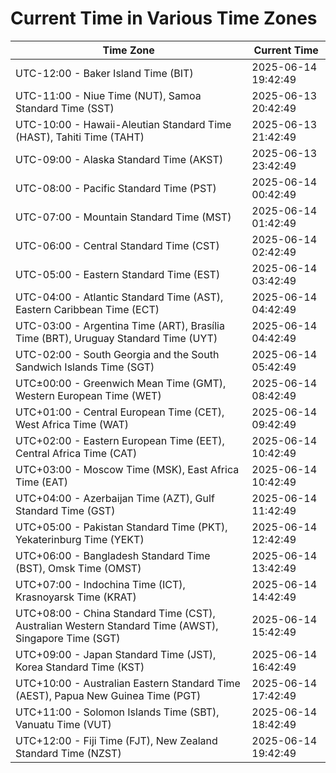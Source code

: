 # Current Time in Various Time Zones

| Time Zone | Current Time |
|-----------|--------------|
| UTC-12:00 - Baker Island Time (BIT) | 2025-06-14 19:42:49 |
| UTC-11:00 - Niue Time (NUT), Samoa Standard Time (SST) | 2025-06-13 20:42:49 |
| UTC-10:00 - Hawaii-Aleutian Standard Time (HAST), Tahiti Time (TAHT) | 2025-06-13 21:42:49 |
| UTC-09:00 - Alaska Standard Time (AKST) | 2025-06-13 23:42:49 |
| UTC-08:00 - Pacific Standard Time (PST) | 2025-06-14 00:42:49 |
| UTC-07:00 - Mountain Standard Time (MST) | 2025-06-14 01:42:49 |
| UTC-06:00 - Central Standard Time (CST) | 2025-06-14 02:42:49 |
| UTC-05:00 - Eastern Standard Time (EST) | 2025-06-14 03:42:49 |
| UTC-04:00 - Atlantic Standard Time (AST), Eastern Caribbean Time (ECT) | 2025-06-14 04:42:49 |
| UTC-03:00 - Argentina Time (ART), Brasília Time (BRT), Uruguay Standard Time (UYT) | 2025-06-14 04:42:49 |
| UTC-02:00 - South Georgia and the South Sandwich Islands Time (SGT) | 2025-06-14 05:42:49 |
| UTC±00:00 - Greenwich Mean Time (GMT), Western European Time (WET) | 2025-06-14 08:42:49 |
| UTC+01:00 - Central European Time (CET), West Africa Time (WAT) | 2025-06-14 09:42:49 |
| UTC+02:00 - Eastern European Time (EET), Central Africa Time (CAT) | 2025-06-14 10:42:49 |
| UTC+03:00 - Moscow Time (MSK), East Africa Time (EAT) | 2025-06-14 10:42:49 |
| UTC+04:00 - Azerbaijan Time (AZT), Gulf Standard Time (GST) | 2025-06-14 11:42:49 |
| UTC+05:00 - Pakistan Standard Time (PKT), Yekaterinburg Time (YEKT) | 2025-06-14 12:42:49 |
| UTC+06:00 - Bangladesh Standard Time (BST), Omsk Time (OMST) | 2025-06-14 13:42:49 |
| UTC+07:00 - Indochina Time (ICT), Krasnoyarsk Time (KRAT) | 2025-06-14 14:42:49 |
| UTC+08:00 - China Standard Time (CST), Australian Western Standard Time (AWST), Singapore Time (SGT) | 2025-06-14 15:42:49 |
| UTC+09:00 - Japan Standard Time (JST), Korea Standard Time (KST) | 2025-06-14 16:42:49 |
| UTC+10:00 - Australian Eastern Standard Time (AEST), Papua New Guinea Time (PGT) | 2025-06-14 17:42:49 |
| UTC+11:00 - Solomon Islands Time (SBT), Vanuatu Time (VUT) | 2025-06-14 18:42:49 |
| UTC+12:00 - Fiji Time (FJT), New Zealand Standard Time (NZST) | 2025-06-14 19:42:49 |
